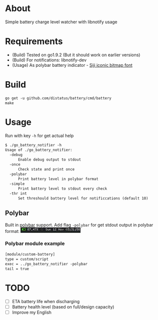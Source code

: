 # About

Simple battery charge level watcher with libnotify usage

# Requirements

- (Build) Tested on go1.9.2 (But it should work on earlier versions)
- (Build) For notifications: libnotify-dev
- (Usage) As polybar battery indicator - [Siji iconic bitmap font](https://github.com/stark/siji)

# Build

```
go get -u github.com/distatus/battery/cmd/battery
make
```

# Usage

Run with key `-h` for get actual help
```
$ ./go_battery_notifier -h
Usage of ./go_battery_notifier:
  -debug
      Enable debug output to stdout
  -once
      Check state and print once
  -polybar
      Print battery level in polybar format
  -simple
      Print battery level to stdout every check
  -thr int
      Set threshould battery level for notificcations (default 10)
```

## Polybar

Built in [polybar](https://github.com/jaagr/polybar) support.
Add flag `-polybar` for get stdout output in polybar format:
![Charging](/screenshots/charging.gif?raw=true "Charging")

### Polybar module example
```
[module/custom-battery]
type = custom/script
exec = ../go_battery_notifier -polybar
tail = true
```

# TODO
- [ ] ETA battery life when discharging
- [ ] Battery health level (based on full/design capacity)
- [ ] Improve my English
